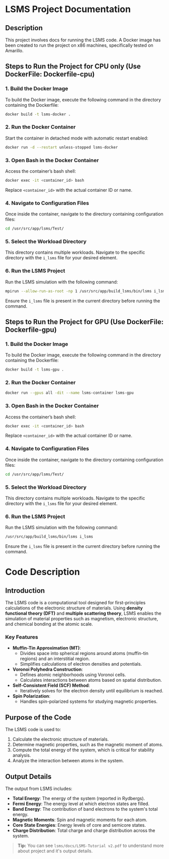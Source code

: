 # LSMS Project Documentation

## Description
This project involves docs for running the LSMS code. A Docker image has been created to run the project on x86 machines, specifically tested on Amarillo.

## Steps to Run the Project for CPU only (Use DockerFile: Dockerfile-cpu)

### 1. Build the Docker Image
To build the Docker image, execute the following command in the directory containing the Dockerfile:
```bash
docker build -t lsms-docker .
```

### 2. Run the Docker Container
Start the container in detached mode with automatic restart enabled:
```bash
docker run -d --restart unless-stopped lsms-docker
```

### 3. Open Bash in the Docker Container
Access the container’s bash shell:
```bash
docker exec -it <container_id> bash
```
Replace `<container_id>` with the actual container ID or name.

### 4. Navigate to Configuration Files
Once inside the container, navigate to the directory containing configuration files:
```bash
cd /usr/src/app/lsms/Test/
```

### 5. Select the Workload Directory
This directory contains multiple workloads. Navigate to the specific directory with the `i_lsms` file for your desired element.

### 6. Run the LSMS Project
Run the LSMS simulation with the following command:
```bash
mpirun --allow-run-as-root -np 1 /usr/src/app/build_lsms/bin/lsms i_lsms
```

Ensure the `i_lsms` file is present in the current directory before running the command.

## Steps to Run the Project for GPU (Use DockerFile: Dockerfile-gpu)

### 1. Build the Docker Image
To build the Docker image, execute the following command in the directory containing the Dockerfile:
```bash
docker build -t lsms-gpu .
```

### 2. Run the Docker Container
```bash
docker run --gpus all -dit --name lsms-container lsms-gpu
```

### 3. Open Bash in the Docker Container
Access the container’s bash shell:
```bash
docker exec -it <container_id> bash
```
Replace `<container_id>` with the actual container ID or name.

### 4. Navigate to Configuration Files
Once inside the container, navigate to the directory containing configuration files:
```bash
cd /usr/src/app/lsms/Test/
```

### 5. Select the Workload Directory
This directory contains multiple workloads. Navigate to the specific directory with the `i_lsms` file for your desired element.

### 6. Run the LSMS Project
Run the LSMS simulation with the following command:
```bash
/usr/src/app/build_lsms/bin/lsms i_lsms
```

Ensure the `i_lsms` file is present in the current directory before running the command.

# Code Description

## Introduction
The LSMS  code is a computational tool designed for first-principles calculations of the electronic structure of materials. Using **density functional theory (DFT)** and **multiple scattering theory**, LSMS enables the simulation of material properties such as magnetism, electronic structure, and chemical bonding at the atomic scale.

### Key Features
- **Muffin-Tin Approximation (MT)**:
  - Divides space into spherical regions around atoms (muffin-tin regions) and an interstitial region.
  - Simplifies calculations of electron densities and potentials.
- **Voronoi Polyhedra Construction**:
  - Defines atomic neighborhoods using Voronoi cells.
  - Calculates interactions between atoms based on spatial distribution.
- **Self-Consistent Field (SCF) Method**:
  - Iteratively solves for the electron density until equilibrium is reached.
- **Spin Polarization**:
  - Handles spin-polarized systems for studying magnetic properties.

## Purpose of the Code
The LSMS code is used to:
1. Calculate the electronic structure of materials.
2. Determine magnetic properties, such as the magnetic moment of atoms.
3. Compute the total energy of the system, which is critical for stability analysis.
4. Analyze the interaction between atoms in the system.

## Output Details
The output from LSMS includes:
- **Total Energy**: The energy of the system (reported in Rydbergs).
- **Fermi Energy**: The energy level at which electron states are filled.
- **Band Energy**: The contribution of band electrons to the system's total energy.
- **Magnetic Moments**: Spin and magnetic moments for each atom.
- **Core State Energies**: Energy levels of core and semicore states.
- **Charge Distribution**: Total charge and charge distribution across the system.

> **Tip:** You can see `lsms/docs/LSMS-Tutorial v2.pdf` to understand more about project and it's output details.
